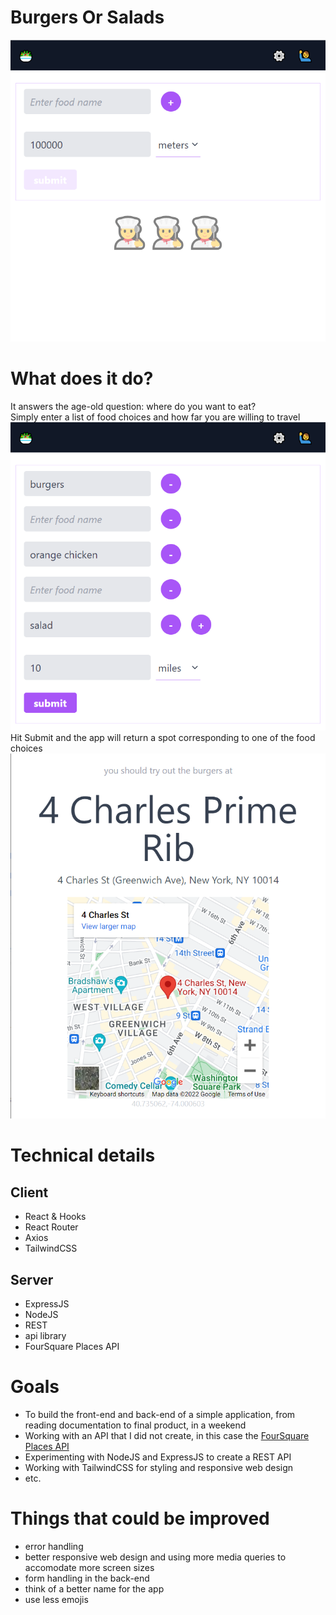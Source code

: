 # Burgers Or Salads

![start_screen](/start_screen.png)

# What does it do?

It answers the age-old question: where do you want to eat? 
<br/>
Simply enter a list of food choices and how far you are willing to travel 
<br/>
![selection_screen](/selection_screen.png)
<br/> 
 Hit Submit and the app will return a spot corresponding to one of the food choices
![result_screen](/result_screen.png)

# Technical details

## Client

- React & Hooks
- React Router
- Axios
- TailwindCSS

## Server

- ExpressJS
- NodeJS
- REST
- api library
- FourSquare Places API

# Goals

- To build the front-end and back-end of a simple application, from reading documentation to final product, in a weekend
- Working with an API that I did not create, in this case the [FourSquare Places API](https://developer.foursquare.com/docs/places-api-overview)
- Experimenting with NodeJS and ExpressJS to create a REST API
- Working with TailwindCSS for styling and responsive web design
- etc.

# Things that could be improved

- error handling
- better responsive web design and using more media queries to accomodate more screen sizes
- form handling in the back-end
- think of a better name for the app
- use less emojis
